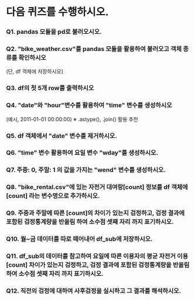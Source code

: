 # 다음 퀴즈를 수행하시오.

### Q1. pandas 모듈을 pd로 불러오시오.

### Q2. "bike_weather.csv"를 pandas 모듈을 활용하여 불러오고 객체 종류를 확인하시오
(단, df 객체에 저장하시오)

### Q3. df의 첫 5개 row를 출력하시오

### Q4. "date"와 "hour"변수를 활용하여 "time" 변수를 생성하시오
(예시, 2011-01-01 00:00:00)
※ .astype(), .join() 활용 추천

### Q5. df 객체에서 "date" 변수를 제거하시오.

### Q6. "time" 변수 활용하여 요일 변수 "wday"를 생성하시오.

### Q7. 주중: 0, 주말: 1 의 값을 가지는 "wend" 변수를 생성하시오.

### Q8. "bike_rental.csv"에 있는 자전거 대여랑[count] 정보를 df 객체에 [count] 라는 변수명으로 추가하시오.

### Q9. 주중과 주말에 따른 [count]의 차이가 있는지 검정하고, 검정 결과에 포함된 검정통계량을 반올림 하여 소수점 셋째 자리 까지 표기하시오.

### Q10. 월~금 데이터를 따로 떼어내어 df_sub에 저장하시오.

### Q11. df_sub의 데이터를 참고하여 요일에 따른 이용자의 평균 자전거 이용[count] 차이가 있는지 검정하고, 검정 결과에 포함된 검정통계량을 반올림 하여 소수점 셋째 자리 까지 표기하시오.

### Q12. 직전의 검정에 대하여 사후검정을 실시하고 그 결과를 해석하시오.
